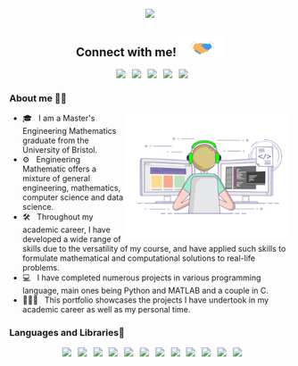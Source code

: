 <p align="center">
  <img src="https://capsule-render.vercel.app/api?type=waving&color=timeGradient&height=220&section=header&text=Hi,%20Welcome%20to%20my%20Portfolio!&fontSize=50&animation=fadeIn" />
</p> 

</div>
<h2 align="center">
Connect with me! <img src="https://github.com/0xAbdulKhalid/0xAbdulKhalid/raw/main/assets/mdImages/handshake.gif" width ="80"></h2>

<p align="center">
&nbsp; <a href="https://www.instagram.com/pawangurung_/" target="_blank" rel="noopener noreferrer"><img src="https://img.shields.io/badge/Instagram-%23E4405F.svg?style=for-the-badge&logo=Instagram&logoColor=white" height="35" /></a>  
&nbsp; <a href="https://uk.linkedin.com/in/pawan-gurung-9a3489204" target="_blank" rel="noopener noreferrer"><img src="https://img.shields.io/badge/linkedin-%230077B5.svg?style=for-the-badge&logo=linkedin&logoColor=white" height="35" /></a>  
&nbsp; <a href="https://twitter.com/_pawan_gurung" target="_blank" rel="noopener noreferrer"><img src="https://img.shields.io/badge/Twitter-%231DA1F2.svg?style=for-the-badge&logo=Twitter&logoColor=white" height="35" /></a>
&nbsp; <a href="mailto:pawanthapa840@gmail.com" target="_blank" rel="noopener noreferrer"><img src="https://img.shields.io/badge/Gmail-D14836?style=for-the-badge&logo=gmail&logoColor=white"  height="35" /></a>
&nbsp; <a href="https://www.codewars.com/users/Pawangurung" target="_blank" rel="noopener noreferrer"><img src="https://img.shields.io/badge/Codewars-B1361E?style=for-the-badge&logo=codewars&logoColor=grey"  height="35" /></a>
</p>
 
 <h3> About me 👨‍💻 </h3>
<img align="right" alt="GIF" src="https://raw.githubusercontent.com/devSouvik/devSouvik/master/gif3.gif" width="300"/>

- 🎓 &nbsp; I am  a Master's Engineering Mathematics graduate from the University of Bristol. 
- ⚙️ &nbsp; Engineering Mathematic offers a mixture of general engineering, mathematics, computer science and data science.
- 🛠 &nbsp; Throughout my academic career, I have developed a wide range of skills due to the versatility of my course, and  have applied such skills to formulate mathematical and computational solutions to real-life problems.
- 💻 &nbsp; I have completed numerous projects in various programming language, main ones being Python and MATLAB and a couple in C. 
- 👨🏽‍🎓 &nbsp; This portfolio showcases the projects I have undertook in my academic career as well as my personal time.


</div>

<h3> Languages and Libraries📝 </h3>
<p align="center">
&nbsp; <img height="30" src="https://img.shields.io/badge/python-3670A0?style=for-the-badge&logo=python&logoColor=ffdd54"/>
&nbsp; <img height="30" src="https://img.shields.io/badge/latex-%23008080.svg?style=for-the-badge&logo=latex&logoColor=white"/>
&nbsp; <img height="30" src="https://img.shields.io/badge/github-%23121011.svg?style=for-the-badge&logo=github&logoColor=white"/>
&nbsp; <img height="30" src="https://img.shields.io/badge/TensorFlow-%23FF6F00.svg?style=for-the-badge&logo=TensorFlow&logoColor=white"/>
&nbsp; <img height="30" src="https://img.shields.io/badge/SciPy-%230C55A5.svg?style=for-the-badge&logo=scipy&logoColor=%white"/>
&nbsp; <img height="30" src="https://img.shields.io/badge/Keras-%23D00000.svg?style=for-the-badge&logo=Keras&logoColor=white"/>
&nbsp; <img height="30" src="https://img.shields.io/badge/Matplotlib-%23ffffff.svg?style=for-the-badge&logo=Matplotlib&logoColor=black"/>
&nbsp; <img height="30" src="https://img.shields.io/badge/numpy-%23013243.svg?style=for-the-badge&logo=numpy&logoColor=white"/>
&nbsp; <img height="30" src="https://img.shields.io/badge/pandas-%23150458.svg?style=for-the-badge&logo=pandas&logoColor=white"/>
&nbsp; <img height="30" src="https://img.shields.io/badge/git-%23F05033.svg?style=for-the-badge&logo=git&logoColor=white"/>
&nbsp; <img height="30" src="https://img.shields.io/badge/c++%20-%2300599C.svg?&style=for-the-badge&logo=c%2B%2B&ogoColor=white"/>
&nbsp; <img height="30" src="https://img.shields.io/badge/c%20-%2300599C.svg?&style=for-the-badge&logo=c&logoColor=white"/>
